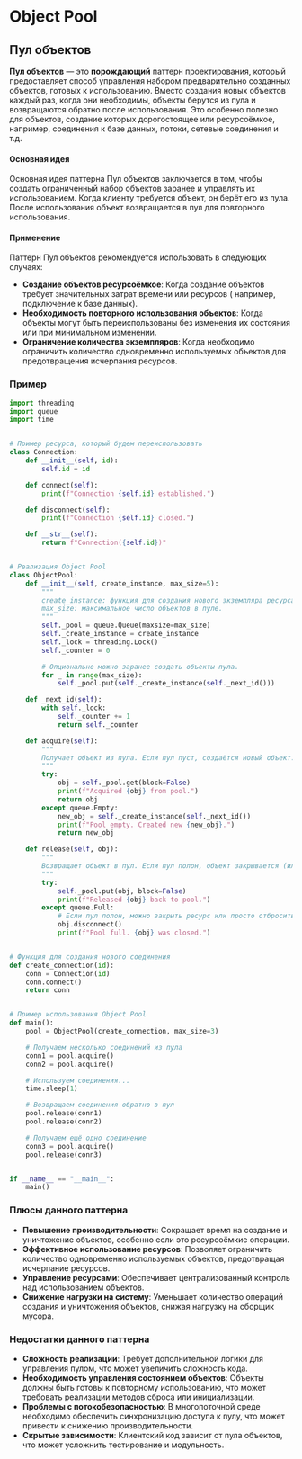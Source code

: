 # Object Pool

## Пул объектов

**Пул объектов** — это **порождающий** паттерн проектирования, который предоставляет способ управления набором
предварительно созданных объектов, готовых к использованию. Вместо создания новых объектов каждый раз, когда они
необходимы, объекты берутся из пула и возвращаются обратно после использования. Это особенно полезно для объектов,
создание которых дорогостоящее или ресурсоёмкое, например, соединения к базе данных, потоки, сетевые соединения и т.д.

#### Основная идея

Основная идея паттерна Пул объектов заключается в том, чтобы создать ограниченный набор объектов заранее и управлять их
использованием. Когда клиенту требуется объект, он берёт его из пула. После использования объект возвращается в пул для
повторного использования.

#### Применение

Паттерн Пул объектов рекомендуется использовать в следующих случаях:

- **Создание объектов ресурсоёмкое**: Когда создание объектов требует значительных затрат времени или ресурсов (
  например, подключение к базе данных).
- **Необходимость повторного использования объектов**: Когда объекты могут быть переиспользованы без изменения их
  состояния или при минимальном изменении.
- **Ограничение количества экземпляров**: Когда необходимо ограничить количество одновременно используемых объектов для
  предотвращения исчерпания ресурсов.

### Пример

```python
import threading
import queue
import time


# Пример ресурса, который будем переиспользовать
class Connection:
    def __init__(self, id):
        self.id = id

    def connect(self):
        print(f"Connection {self.id} established.")

    def disconnect(self):
        print(f"Connection {self.id} closed.")

    def __str__(self):
        return f"Connection({self.id})"


# Реализация Object Pool
class ObjectPool:
    def __init__(self, create_instance, max_size=5):
        """
        create_instance: функция для создания нового экземпляра ресурса.
        max_size: максимальное число объектов в пуле.
        """
        self._pool = queue.Queue(maxsize=max_size)
        self._create_instance = create_instance
        self._lock = threading.Lock()
        self._counter = 0

        # Опционально можно заранее создать объекты пула.
        for _ in range(max_size):
            self._pool.put(self._create_instance(self._next_id()))

    def _next_id(self):
        with self._lock:
            self._counter += 1
            return self._counter

    def acquire(self):
        """
        Получает объект из пула. Если пул пуст, создаётся новый объект.
        """
        try:
            obj = self._pool.get(block=False)
            print(f"Acquired {obj} from pool.")
            return obj
        except queue.Empty:
            new_obj = self._create_instance(self._next_id())
            print(f"Pool empty. Created new {new_obj}.")
            return new_obj

    def release(self, obj):
        """
        Возвращает объект в пул. Если пул полон, объект закрывается (или удаляется).
        """
        try:
            self._pool.put(obj, block=False)
            print(f"Released {obj} back to pool.")
        except queue.Full:
            # Если пул полон, можно закрыть ресурс или просто отбросить его.
            obj.disconnect()
            print(f"Pool full. {obj} was closed.")


# Функция для создания нового соединения
def create_connection(id):
    conn = Connection(id)
    conn.connect()
    return conn


# Пример использования Object Pool
def main():
    pool = ObjectPool(create_connection, max_size=3)

    # Получаем несколько соединений из пула
    conn1 = pool.acquire()
    conn2 = pool.acquire()

    # Используем соединения...
    time.sleep(1)

    # Возвращаем соединения обратно в пул
    pool.release(conn1)
    pool.release(conn2)

    # Получаем ещё одно соединение
    conn3 = pool.acquire()
    pool.release(conn3)


if __name__ == "__main__":
    main()

```

### Плюсы данного паттерна

- **Повышение производительности**: Сокращает время на создание и уничтожение объектов, особенно если это ресурсоёмкие
  операции.
- **Эффективное использование ресурсов**: Позволяет ограничить количество одновременно используемых объектов,
  предотвращая исчерпание ресурсов.
- **Управление ресурсами**: Обеспечивает централизованный контроль над использованием объектов.
- **Снижение нагрузки на систему**: Уменьшает количество операций создания и уничтожения объектов, снижая нагрузку на
  сборщик мусора.

### Недостатки данного паттерна

- **Сложность реализации**: Требует дополнительной логики для управления пулом, что может увеличить сложность кода.
- **Необходимость управления состоянием объектов**: Объекты должны быть готовы к повторному использованию, что может
  требовать реализации методов сброса или инициализации.
- **Проблемы с потокобезопасностью**: В многопоточной среде необходимо обеспечить синхронизацию доступа к пулу, что
  может привести к снижению производительности.
- **Скрытые зависимости**: Клиентский код зависит от пула объектов, что может усложнить тестирование и модульность.
